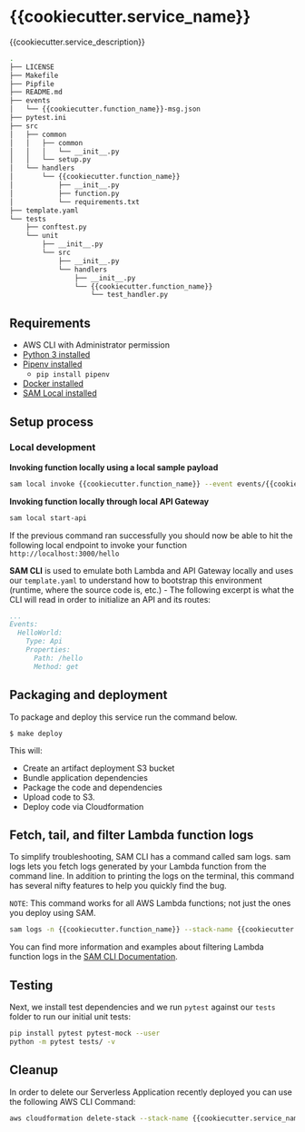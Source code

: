# {{cookiecutter.service_name}}

{{cookiecutter.service_description}}


```bash
.
├── LICENSE
├── Makefile
├── Pipfile
├── README.md
├── events
│   └── {{cookiecutter.function_name}}-msg.json
├── pytest.ini
├── src
│   ├── common
│   │   ├── common
│   │   │   └── __init__.py
│   │   └── setup.py
│   └── handlers
│       └── {{cookiecutter.function_name}}
│           ├── __init__.py
│           ├── function.py
│           └── requirements.txt
├── template.yaml
└── tests
    ├── conftest.py
    └── unit
        ├── __init__.py
        └── src
            ├── __init__.py
            └── handlers
                ├── __init__.py
                └── {{cookiecutter.function_name}}
                    └── test_handler.py
```

## Requirements

* AWS CLI with Administrator permission
* [Python 3 installed](https://www.python.org/downloads/)
* [Pipenv installed](https://github.com/pypa/pipenv)
    - `pip install pipenv`
* [Docker installed](https://www.docker.com/community-edition)
* [SAM Local installed](https://github.com/awslabs/aws-sam-local)

## Setup process

### Local development

**Invoking function locally using a local sample payload**

```bash
sam local invoke {{cookiecutter.function_name}} --event events/{{cookiecutter.function_name}}-{{cookiecutter.event_source}}.json
```

**Invoking function locally through local API Gateway**

```bash
sam local start-api
```

If the previous command ran successfully you should now be able to hit the following local endpoint to invoke your function `http://localhost:3000/hello`

**SAM CLI** is used to emulate both Lambda and API Gateway locally and uses our `template.yaml` to understand how to bootstrap this environment (runtime, where the source code is, etc.) - The following excerpt is what the CLI will read in order to initialize an API and its routes:

```yaml
...
Events:
  HelloWorld:
    Type: Api
    Properties:
      Path: /hello
      Method: get
```

## Packaging and deployment
To package and deploy this service run the command below.

```
$ make deploy
```

This will:
* Create an artifact deployment S3 bucket
* Bundle application dependencies
* Package the code and dependencies
* Upload code to S3.
* Deploy code via Cloudformation

## Fetch, tail, and filter Lambda function logs

To simplify troubleshooting, SAM CLI has a command called sam logs. sam logs lets you fetch logs generated by your Lambda function from the command line. In addition to printing the logs on the terminal, this command has several nifty features to help you quickly find the bug.

`NOTE`: This command works for all AWS Lambda functions; not just the ones you deploy using SAM.

```bash
sam logs -n {{cookiecutter.function_name}} --stack-name {{cookiecutter.service_name}} --tail
```

You can find more information and examples about filtering Lambda function logs in the [SAM CLI Documentation](https://docs.aws.amazon.com/serverless-application-model/latest/developerguide/serverless-sam-cli-logging.html).

## Testing


Next, we install test dependencies and we run `pytest` against our `tests` folder to run our initial unit tests:

```bash
pip install pytest pytest-mock --user
python -m pytest tests/ -v
```

## Cleanup

In order to delete our Serverless Application recently deployed you can use the following AWS CLI Command:

```bash
aws cloudformation delete-stack --stack-name {{cookiecutter.service_name}}
```

